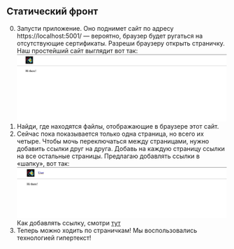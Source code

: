## Статический фронт

0. Запусти приложение. Оно поднимет сайт по адресу https://localhost:5001/ — вероятно, браузер будет ругаться на отсутствующие сертификаты. Разреши браузеру открыть страничку. Наш простейший сайт выглядит вот так:  
![img](../assets/simpleStatic.png)
1. Найди, где находятся файлы, отображающие в браузере этот сайт.
2. Сейчас пока показывается только одна страница, но всего их четыре. Чтобы мочь переключаться между страницами, нужно добавить ссылки друг на друга. Добавь на каждую страницу ссылки на все остальные страницы. Предлагаю добавлять ссылки в «шапку», вот так:
![img](../assets/simpleStatic2.png)  
   Как добавлять ссылку, смотри [тут](https://webref.ru/html/a)
3. Теперь можно ходить по страничкам! Мы воспользовались технологией гипертекст!
